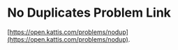 # No Duplicates Problem Link
[https://open.kattis.com/problems/nodup](https://open.kattis.com/problems/nodup).
